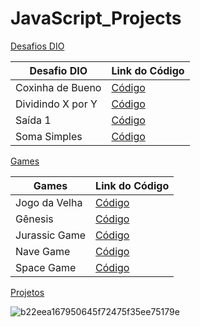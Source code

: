 # JavaScript_Projects 

[Desafios DIO](https://github.com/CarolinaCOliveira/JS_Projects/tree/main/Desafios%20DIO/JavaScript)

|     Desafio DIO     |    Link do Código   |
| ------------------- | ------------------- |
|   Coxinha de Bueno  |  [Código](https://github.com/CarolinaCOliveira/JavaScript_Projects/blob/main/Desafios%20DIO/JavaScript/coxinha_bueno.js) |
|  Dividindo X por Y  |  [Código](https://github.com/CarolinaCOliveira/JavaScript_Projects/blob/main/Desafios%20DIO/JavaScript/div_x_y.js) |
|       Saída 1       |  [Código](https://github.com/CarolinaCOliveira/JavaScript_Projects/blob/main/Desafios%20DIO/JavaScript/saida1.js) |
|     Soma Simples    |  [Código](https://github.com/CarolinaCOliveira/JavaScript_Projects/blob/main/Desafios%20DIO/JavaScript/soma_simples.js) |

[Games](https://github.com/CarolinaCOliveira/JS_Projects/tree/main/Games)

|       Games         |    Link do Código   |
| ------------------- | ------------------- |
|    Jogo da Velha    |  [Código](https://github.com/CarolinaCOliveira/JavaScript_Projects/tree/main/Games/DesafioProjeto1_Jogo%20da%20Velha/jogo_da_velha_DIO) |
|       Gênesis       |  [Código](https://github.com/CarolinaCOliveira/JavaScript_Projects/tree/main/Games/OrbiGames_Genesis/jogo_genesis) |
|    Jurassic Game    |  [Código](https://github.com/CarolinaCOliveira/JavaScript_Projects/tree/main/Games/OrbiGames_Jurassic/jurassic_game) |
|      Nave Game      |  [Código](https://github.com/CarolinaCOliveira/JavaScript_Projects/tree/main/Games/OrbiGames_Nave/nave_game) |
|      Space Game     |  [Código](https://github.com/CarolinaCOliveira/JavaScript_Projects/tree/main/Games/OrbiGames_Space/jogo_space) |

[Projetos](https://github.com/CarolinaCOliveira/JS_Projects/tree/main/Projetos)


![b22eea167950645f72475f35ee75179e](https://user-images.githubusercontent.com/100866803/168940343-ba7495cd-0190-473f-9341-4a87451ceec2.jpg)

